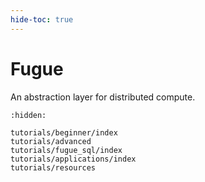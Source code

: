 ```yaml
---
hide-toc: true
---
```


# Fugue

An abstraction layer for distributed compute.

```{toctree}
:hidden:

tutorials/beginner/index
tutorials/advanced
tutorials/fugue_sql/index
tutorials/applications/index
tutorials/resources
```